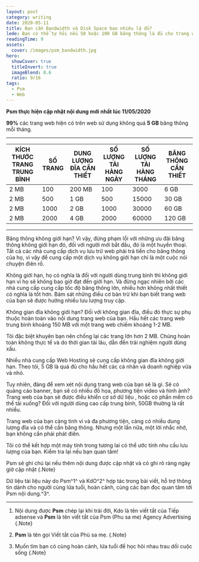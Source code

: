 ```yaml
---
layout: post
category: writing
date: 2020-05-11
title: Bạn cần Bandwidth và Disk Space bao nhiêu là đủ?
lede: Bạn có thể tự hỏi nếu 50 hoặc 100 GB băng thông là đủ cho trang web của bạn. Băng thông là tất cả về số lượng khách truy cập (lưu lượng truy cập) bạn có vào trang web của mình.
readingTime: 9
assets:
  cover: /images/psm_bandwidth.jpg
hero:
  showCover: true
  titleInvert: true
  imageBlend: 0.6
  ratio: 9/16
tags:
  - Psm
  - Web
---
```

**Psm thực hiện cập nhật nội dung mới nhất lúc 11/05/2020**

**99%** các trang web hiện có trên web sử dụng không quá **5 GB** băng thông mỗi tháng.

<Media ratio="844/1500" image="/images/psm_bandwidth.jpg"/>

- - -

| KÍCH THƯỚC TRANG TRUNG BÌNH | SỐ TRANG   | DUNG LƯỢNG ĐĨA CẦN THIẾT | SỐ LƯỢNG TẢI HÀNG NGÀY | SỐ LƯỢNG TẢI HÀNG THÁNG | BĂNG THÔNG CẦN THIẾT |
|-----------------------------|------------|--------------------------|------------------------|-------------------------|----------------------|
| 2 MB                        | 100        | 200 MB                   | 100                    | 3000                    | 6 GB                 |
| 2 MB                        | 500        | 1 GB                     | 500                    | 15000                   | 30 GB                |
| 2 MB                        | 1000       | 2 GB                     | 1000                   | 30000                   | 60 GB                |
| 2 MB                        | 2000       | 4 GB                     | 2000                   | 60000                   | 120 GB               |

- - -

Băng thông không giới hạn?
Vì vậy, đừng phạm lỗi với những ưu đãi băng thông không giới hạn đó, đối với người mới bắt đầu, đó là một huyền thoại. Tất cả các nhà cung cấp dịch vụ lưu trữ web phải trả tiền cho băng thông của họ, vì vậy để cung cấp một dịch vụ không giới hạn chỉ là một cuộc nói chuyện điên rồ.

Không giới hạn, họ có nghĩa là đối với người dùng trung bình thì không giới hạn vì họ sẽ không bao giờ đạt đến giới hạn. Và đừng ngạc nhiên bởi các nhà cung cấp cung cấp tốc độ băng thông lớn, nhiều hơn không nhất thiết có nghĩa là tốt hơn. Bám sát những điều cơ bản trừ khi bạn biết trang web của bạn sẽ được hưởng nhiều lưu lượng truy cập.

Không gian đĩa không giới hạn?
Đối với không gian đĩa, điều đó thực sự phụ thuộc hoàn toàn vào nội dung trang web của bạn. Hầu hết các trang web trung bình khoảng 150 MB với một trang web chiếm khoảng 1-2 MB.

Tôi đặc biệt khuyên bạn nên chống lại các trang lớn hơn 2 MB. Chúng hoàn toàn không thực tế và do thời gian tải lâu, dẫn đến trải nghiệm người dùng xấu.

Nhiều nhà cung cấp Web Hosting sẽ cung cấp không gian đĩa không giới hạn. Theo tôi, 5 GB là quá đủ cho hầu hết các cá nhân và doanh nghiệp vừa và nhỏ.

Tuy nhiên, đáng để xem xét nội dung trang web của bạn sẽ là gì. Sẽ có quảng cáo banner, bạn sẽ có nhiều đồ họa, phương tiện video và hình ảnh? Trang web của bạn sẽ được điều khiển cơ sở dữ liệu , hoặc có phần mềm có thể tải xuống? Đối với người dùng cao cấp trung bình, 50GB thường là rất nhiều.

Trang web của bạn càng tinh vi và đa phương tiện, càng có nhiều dung lượng đĩa và có thể cần băng thông. Nhưng một lần nữa, một lời nhắc nhở, bạn không cần phải phát điên.

Tôi có thể kết hợp một máy tính trong tương lai có thể ước tính nhu cầu lưu lượng của bạn. Kiểm tra lại nếu bạn quan tâm!


Psm sẽ ghi chú lại nếu thêm nội dung được cập nhật và có ghi rõ ràng ngày giờ cập nhật {.Note}

Dữ liệu tài liệu này do Psm^1^ và KdO^2^ hợp tác trong bài viết, hỗ trợ thông tin dành cho người cùng lứa tuổi, hoàn cảnh, cùng các bạn đọc quan tâm tới Psm nội dung.^3^.

---

1. Nội dung được **Psm** chép lại khi trải đời, Kdo là tên viết tắt của Tiếp adsense và **Psm** là tên viết tắt của Psm (Phu sa me) Agency Advertising {.Note}

2. **Psm** là tên gọi Viết tắt của Phù sa mẹ. {.Note}

3. Muốn tìm bạn có cùng hoàn cảnh, lứa tuổi để học hỏi nhau trau dồi cuộc sống {.Note}

<script>
import Media from "../../src/components/Media";

export default {
  components: { Media }
}
</script>
